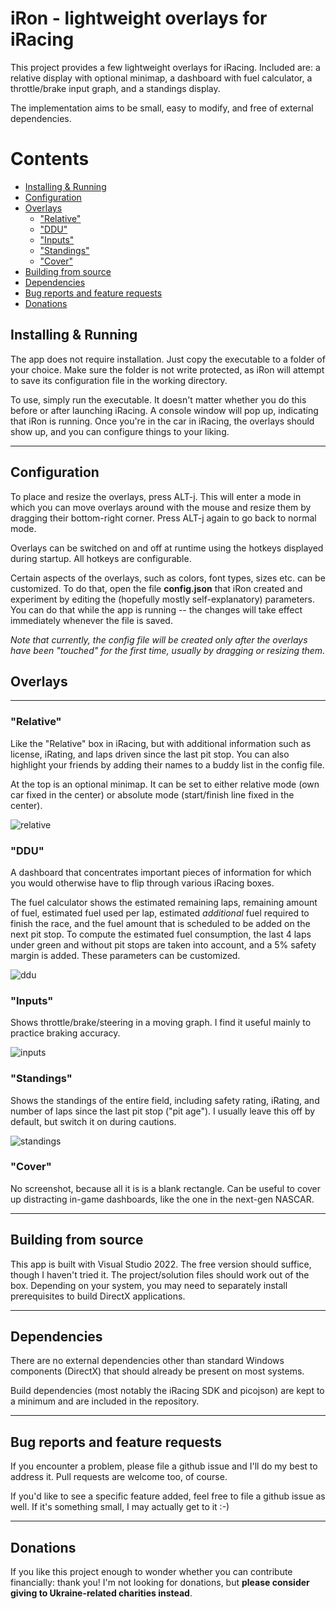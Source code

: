 # iRon - lightweight overlays for iRacing <!-- omit in toc -->

This project provides a few lightweight overlays for iRacing. Included are: a relative display with optional minimap, a dashboard with fuel calculator, a throttle/brake input graph, and a standings display. 

The implementation aims to be small, easy to modify, and free of external dependencies.

# Contents <!-- omit in toc -->

- [Installing & Running](#installing--running)
- [Configuration](#configuration)
- [Overlays](#overlays)
  - ["Relative"](#relative)
  - ["DDU"](#ddu)
  - ["Inputs"](#inputs)
  - ["Standings"](#standings)
  - ["Cover"](#cover)
- [Building from source](#building-from-source)
- [Dependencies](#dependencies)
- [Bug reports and feature requests](#bug-reports-and-feature-requests)
- [Donations](#donations)

## Installing & Running

The app does not require installation. Just copy the executable to a folder of your choice. Make sure the folder is not write protected, as iRon will attempt to save its configuration file in the working directory.

To use, simply run the executable. It doesn't matter whether you do this before or after launching iRacing. A console window will pop up, indicating that iRon is running. Once you're in the car in iRacing, the overlays should show up, and you can configure things to your liking.

---

## Configuration

To place and resize the overlays, press ALT-j. This will enter a mode in which you can move overlays around with the mouse and resize them by dragging their bottom-right corner. Press ALT-j again to go back to normal mode.

Overlays can be switched on and off at runtime using the hotkeys displayed during startup. All hotkeys are configurable.

Certain aspects of the overlays, such as colors, font types, sizes etc. can be customized. To do that, open the file **config.json** that iRon created and experiment by editing the (hopefully mostly self-explanatory) parameters. You can do that while the app is running -- the changes will take effect immediately whenever the file is saved.

_Note that currently, the config file will be created only after the overlays have been "touched" for the first time, usually by dragging or resizing them._


## Overlays

---

### "Relative"

Like the "Relative" box in iRacing, but with additional information such as license, iRating, and laps driven since the last pit stop. You can also highlight your friends by adding their names to a buddy list in the config file.

At the top is an optional minimap. It can be set to either relative mode (own car fixed in the center) or absolute mode (start/finish line fixed in the center).

![relative](https://github.com/lespalt/iRon/blob/main/relative.png?raw=true)

### "DDU"

A dashboard that concentrates important pieces of information for which you would otherwise have to flip through various iRacing boxes.

The fuel calculator shows the estimated remaining laps, remaining amount of fuel, estimated fuel used per lap, estimated _additional_ fuel required to finish the race, and the fuel amount that is scheduled to be added on the next pit stop. To compute the estimated fuel consumption, the last 4 laps under green and without pit stops are taken into account, and a 5% safety margin is added. These parameters can be customized.

![ddu](https://github.com/lespalt/iRon/blob/main/ddu.png?raw=true)

### "Inputs"

Shows throttle/brake/steering in a moving graph. I find it useful mainly to practice braking accuracy.

![inputs](https://github.com/lespalt/iRon/blob/main/inputs.png?raw=true)

### "Standings"

Shows the standings of the entire field, including safety rating, iRating, and number of laps since the last pit stop ("pit age"). I usually leave this off by default, but switch it on during cautions.

![standings](https://github.com/lespalt/iRon/blob/main/standings.png?raw=true)

### "Cover"

No screenshot, because all it is is a blank rectangle. Can be useful to cover up distracting in-game dashboards, like the one in the next-gen NASCAR.

---

## Building from source

This app is built with Visual Studio 2022. The free version should suffice, though I haven't tried it. The project/solution files should work out of the box. Depending on your system, you may need to separately install prerequisites to build DirectX applications.

---

## Dependencies

There are no external dependencies other than standard Windows components (DirectX) that should already be present on most systems.

Build dependencies (most notably the iRacing SDK and picojson) are kept to a minimum and are included in the repository.

---

## Bug reports and feature requests

If you encounter a problem, please file a github issue and I'll do my best to address it. Pull requests are welcome too, of course.

If you'd like to see a specific feature added, feel free to file a github issue as well. If it's something small, I may actually get to it :-)

---

## Donations

If you like this project enough to wonder whether you can contribute financially: thank you! I'm not looking for donations, but **please consider giving to Ukraine-related charities instead**.
